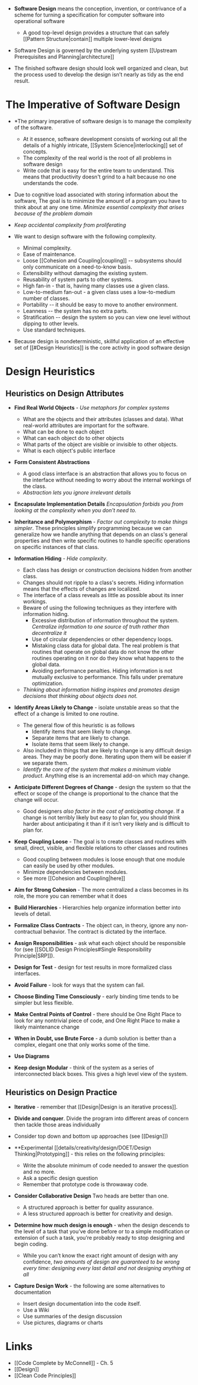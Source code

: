* **Software Design** means the conception, invention, or contrivance of a scheme for turning a specification for computer software into operational software
	* A good top-level design provides a structure that can safely [[Pattern Structure|contain]] multiple lower-level designs
* Software Design is governed by the underlying system [[Upstream Prerequisites and Planning|architecture]]

* The finished software design should look well organized and clean, but the process used to develop the design isn’t nearly as tidy as the end result.

# The Imperative of Software Design
* *The primary imperative of software design is to manage the complexity of the software. 
	* At it essence, software development consists of working out all the details of a highly intricate, [[System Science|interlocking]] set of concepts. 
	* The complexity of the real world is the root of all problems in software design
	* Write code that is easy for the entire team to understand. This means that productivity doesn't grind to a halt because no one understands the code.

* Due to cognitive load associated with storing information about the software, The goal is to minimize the amount of a program you have to think about at any one time. *Minimize essential complexity that arises because of the problem domain*
* *Keep accidental complexity from proliferating*

* We want to design software with the following complexity.
	* Minimal complexity.
	* Ease of maintenance.
	* Loose [[Cohesion and Coupling|coupling]] -- subsystems should only communicate on a need-to-know basis.
	* Extensibility without damaging the existing system.
	* Reusability of system parts to other systems.
	* High fan-in - that is, having many classes use a given class.
	* Low-to-medium fan-out - a given class uses a low-to-medium number of classes.
	* Portability -- it should be easy to move to another environment.
	* Leanness -- the system has no extra parts.
	* Stratification -- design the system so you can view one level without dipping to other levels.
	* Use standard techniques.

* Because design is nondeterministic, skillful application of an effective set of [[#Design Heuristics]] is the core activity in good software design

# Design Heuristics
## Heuristics on Design Attributes
* **Find Real World Objects** - *Use metaphors for complex systems*
	* What are the objects and their attributes (classes and data). What real-world attributes are important for the software.
	* What can be done to each object
	* What can each object do to other objects
	* What parts of the object are visible or invisible to other objects.
	* What is each object's public interface

* **Form Consistent Abstractions** 
	* A good class interface is an abstraction that allows you to focus on the interface without needing to worry about the internal workings of the class.
	* *Abstraction lets you ignore irrelevant details*

* **Encapsulate Implementation Details** *Encapsulation forbids you from looking at the complexity when you don't need to.*

* **Inheritance and Polymorphism** - *Factor out complexity to make things simpler*. These principles simplify programming because we can generalize how we handle anything that depends on an class's general properties and then write specific routines to handle specific operations on specific instances of that class.

* **Information Hiding** - *Hide complexity*.
	* Each class has design or construction decisions hidden from another class.
	* Changes should not ripple to a class's secrets. Hiding information means that the effects of changes are localized.
	* The interface of a class reveals as little as possible about its inner workings.
	* Beware of using the following techniques as they interfere with information hiding.
		* Excessive distribution of information throughout the system. *Centralize information to one source of truth rather than decentralize it*
		* Use of circular dependencies or other dependency loops.
		* Mistaking class data for global data. The real problem is that routines that operate on global data do not know the other routines operating on it nor do they know what happens to the global data.
		* Avoiding performance penalties. Hiding information is not mutually exclusive to performance. This falls under premature optimization.
	* *Thinking about information hiding inspires and promotes design decisions that thinking about objects does not.*

* **Identify Areas Likely to Change** - isolate unstable areas so that the effect of a change is limited to one routine. 
	* The general flow of this heuristic is as follows
		* Identify items that seem likely to change.
		* Separate items that are likely to change.
		* Isolate items that seem likely to change.
	* Also included in things that are likely to change is any difficult design areas. They may be poorly done. Iterating upon them will be easier if we separate them.
	* *Identify the core of the system that makes a minimum viable product*. Anything else is an incremental add-on which may change.

* **Anticipate Different Degrees of Change** - design the system so that the effect or scope of the change is proportional to the chance that the change will occur.  
	* Good designers *also factor in the cost of anticipating change*. If a change is not terribly likely but easy to plan for, you should think harder about anticipating it than if it isn’t very likely and is difficult to plan for.

* **Keep Coupling Loose** - The goal is to create classes and routines with small, direct, visible, and flexible relations to other classes and routines
	* Good coupling between modules is loose enough that one module can easily be used by other modules.
	* Minimize dependencies between modules.
	* See more [[Cohesion and Coupling|here]]

* **Aim for Strong Cohesion** - The more centralized a class becomes in its role, the more you can remember what it does

* **Build Hierarchies** - Hierarchies help organize information better into levels of detail.

* **Formalize Class Contracts** - The object can, in theory, ignore any non-contractual behavior. The contract is dictated by the interface.

* **Assign Responsibilities** - ask what each object should be responsible for (see [[SOLID Design Principles#Single Responsibility Principle|SRP]]). 

* **Design for Test** - design for test results in more formalized class interfaces.

* **Avoid Failure** - look for ways that the system can fail.

* **Choose Binding Time Consciously** - early binding time tends to be simpler but less flexible. 

* **Make Central Points of Control** - there should be One Right Place to look for any nontrivial piece of code, and One Right Place to make a likely maintenance change

* **When in Doubt, use Brute Force** - a dumb solution is better than a complex, elegant one that only works some of the time.

* **Use Diagrams**

* **Keep design Modular** - think of the system as a series of interconnected black boxes. This gives a high level view of the system.

## Heuristics on Design Practice
* **Iterative** - remember that [[Design|Design is an iterative process]]. 

* **Divide and conquer**. Divide the program into different areas of concern then tackle those areas individually

* Consider top down and bottom up approaches (see [[Design]])

* **Experimental [[details/creativity/design/DOET/Design Thinking|Prototyping]] - this relies on the following principles:
	* Write the absolute minimum of code needed to answer the question and no more.
	* Ask a specific design question
	* Remember that prototype code is throwaway code.

* **Consider Collaborative Design** Two heads are better than one.
	* A structured approach is better for quality assurance.
	* A less structured approach is better for creativity and design.

* **Determine how much design is enough** - when the design descends to the level of a task that you’ve done before or to a simple modification or extension of such a task, you’re probably ready to stop designing and begin coding.
	* While you can’t know the exact right amount of design with any confidence, *two amounts of design are guaranteed to be wrong every time: designing every last detail and not designing anything at all*

* **Capture Design Work** - the following are some alternatives to documentation
	* Insert design documentation into the code itself.
	* Use a Wiki 
	* Use summaries of the design discussion
	* Use pictures, diagrams or charts

# Links
* [[Code Complete by McConnell]] - Ch. 5
* [[Design]]
* [[Clean Code Principles]]